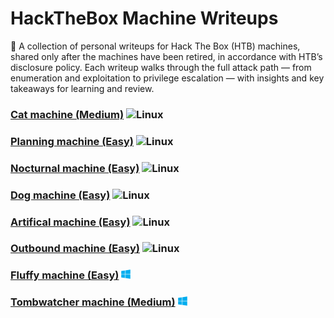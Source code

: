 # HackTheBox Machine Writeups
🐚 A collection of personal writeups for Hack The Box (HTB) machines, shared only after the machines have been retired, in accordance with HTB’s disclosure policy. Each writeup walks through the full attack path — from enumeration and exploitation to privilege escalation — with insights and key takeaways for learning and review.

### [Cat machine (Medium)](https://github.com/mfahdk/Writeups/tree/main/HackTheBox/Cat) <img src="https://upload.wikimedia.org/wikipedia/commons/3/35/Tux.svg" alt="Linux" width="15"/>

### [Planning machine (Easy)](https://github.com/mfahdk/Writeups/tree/main/HackTheBox/Planning) <img src="https://upload.wikimedia.org/wikipedia/commons/3/35/Tux.svg" alt="Linux" width="15"/>

### [Nocturnal machine (Easy)](https://github.com/mfahdk/Writeups/tree/main/HackTheBox/Nocturnal) <img src="https://upload.wikimedia.org/wikipedia/commons/3/35/Tux.svg" alt="Linux" width="15"/>

### [Dog machine (Easy)](https://github.com/mfahdk/Writeups/tree/main/HackTheBox/Dog) <img src="https://upload.wikimedia.org/wikipedia/commons/3/35/Tux.svg" alt="Linux" width="15"/>

### [Artifical machine (Easy)](https://github.com/mfahdk/Writeups/tree/main/HackTheBox/Artificial) <img src="https://upload.wikimedia.org/wikipedia/commons/3/35/Tux.svg" alt="Linux" width="15"/>

### [Outbound machine (Easy)](https://github.com/mfahdk/Writeups/tree/main/HackTheBox/Outbound) <img src="https://upload.wikimedia.org/wikipedia/commons/3/35/Tux.svg" alt="Linux" width="15"/>

### [Fluffy machine (Easy)](https://github.com/mfahdk/Writeups/tree/main/HackTheBox/Fluffy) <img src="https://raw.githubusercontent.com/devicons/devicon/master/icons/windows8/windows8-original.svg" alt="Windows" width="15"/>

### [Tombwatcher machine (Medium)](https://github.com/mfahdk/Writeups/tree/main/HackTheBox/TombWatcher) <img src="https://raw.githubusercontent.com/devicons/devicon/master/icons/windows8/windows8-original.svg" alt="Windows" width="15"/>





